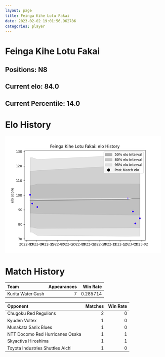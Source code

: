 ```yaml
---  
layout: page  
title: Feinga Kihe Lotu Fakai  
date: 2023-02-02 19:01:56.962786  
categories: player  
---
```

# Feinga Kihe Lotu Fakai

## Positions: N8

## Current elo: 84.0

## Current Percentile: 14.0

# Elo History


![elo history](history_FeingaKiheLotuFakai.png)
# Match History


| Team              |   Appearances |   Win Rate |
|:------------------|--------------:|-----------:|
| Kurita Water Gush |             7 |   0.285714 |

| Opponent                         |   Matches |   Win Rate |
|:---------------------------------|----------:|-----------:|
| Chugoku Red Regulions            |         2 |          0 |
| Kyuden Voltex                    |         1 |          0 |
| Munakata Sanix Blues             |         1 |          0 |
| NTT Docomo Red Hurricanes Osaka  |         1 |          1 |
| Skyactivs Hiroshima              |         1 |          1 |
| Toyota Industries Shuttles Aichi |         1 |          0 |